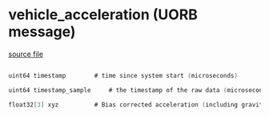 # vehicle_acceleration (UORB message)



[source file](https://github.com/PX4/PX4-Autopilot/blob/main/msg/vehicle_acceleration.msg)

```c

uint64 timestamp        # time since system start (microseconds)

uint64 timestamp_sample     # the timestamp of the raw data (microseconds)

float32[3] xyz          # Bias corrected acceleration (including gravity) in the FRD body frame XYZ-axis in m/s^2

```
